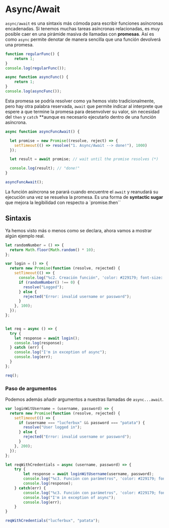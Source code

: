 # Async/Await

`async/await` es una sintaxis más cómoda para escribir funciones asíncronas encadenadas. Si tenemos muchas tareas asíncronas relacionadas, es muy posible caer en una pirámide masiva de llamadas con **promesas**. Así es como `async` permite denotar de manera sencilla que una función devolverá una promesa.

```javascript
function regularFunc() {
    return 1;
}
console.log(regularFunc());

async function asyncFunc() {
    return 1;
}
console.log(asyncFunc());
```

Esta promesa se podría resolver como ya hemos visto tradicionalmente, pero hay otra palabra reservada, `await` que permite indicar al interprete que espere a que termine la promesa para desenvolver su valor, sin necesidad del `then` y `catch` **aunque es necesario ejecutarlo dentro de una función asíncrona.

```javascript
async function asyncFuncAwait() {

  let promise = new Promise((resolve, reject) => {
    setTimeout(() => resolve("1. Async/Await --> done!"), 1000)
  });

  let result = await promise; // wait until the promise resolves (*)

  console.log(result); // "done!"
}

asyncFuncAwait();
```

La función asíncrona se parará cuando encuentre el `await` y reanudará su ejecución una vez se resuelva la promesa. Es una forma de **syntactic sugar** que mejora la legibilidad con respecto a `promise.then``

## Sintaxis

Ya hemos visto más o menos como se declara, ahora vamos a mostrar algún ejemplo real.

```javascript
let randomNumber = () => {
  return Math.floor(Math.random() * 10);
};

var login = () => {
  return new Promise(function (resolve, rejected) {
    setTimeout(() => {
      console.log("%c2. Creación función", 'color: #229179; font-size: 16px;');
      if (randomNumber() !== 0) {
        resolve("Logged");
      } else {
        rejected("Error: invalid username or password");
      }
    }, 100);
  });
};


let req = async () => {
  try {
    let response = await login();
    console.log(response);
  } catch (err) {
    console.log("I'm in exception of async");
    console.log(err);
  }
};

req();
```

### Paso de argumentos

Podemos además añadir argumentos a nuestras llamadas de `async...await`.

```javascript
var loginWitUsername = (username, password) => {
  return new Promise(function (resolve, rejected) {
    setTimeout(() => {
      if (username === "lucferbux" && password === "patata") {
        resolve("User logged in");
      } else {
        rejected("Error: invalid username or password");
      }
    }, 200);
  });
};

let reqWithCredentials = async (username, password) => {
    try {
        let response = await loginWitUsername(username, password);
        console.log("%c3. Función con parámetros", 'color: #229179; font-size: 16px;');
        console.log(response);
    } catch(err) {
        console.log("%c3. Función con parámetros", 'color: #229179; font-size: 16px;');
        console.log("I'm in exception of async");
        console.log(err);
    }
}

reqWithCredentials("lucferbux", "patata");
```
